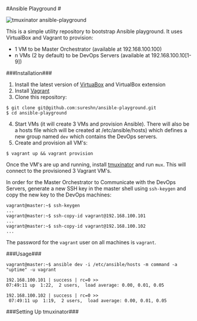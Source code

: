 #Ansible Playground #

![tmuxinator ansible-playground](https://s30.postimg.org/ajwn8n0up/ansible-playground.png)

This is a simple utility repository to bootstrap Ansible playground. It uses VirtualBox and Vagrant to provision:

* 1 VM to be Master Orchestrator  (available at 192.168.100.100)
* n VMs (2 by default) to be DevOps Servers (available at 192.168.100.10[1-9])

###Installation###

1. Install the latest version of [VirtuaBox](https://www.virtualbox.org/wiki/Downloads) and VirtualBox extension
2. Install [Vagrant](http://www.vagrantup.com/downloads.html)
3. Clone this repository:
```
$ git clone git@github.com:sureshn/ansible-playground.git
$ cd ansible-playground
```
4. Start VMs (it will create 3 VMs and provision Ansible). There will also be a hosts file which will be created at /etc/ansible/hosts) which defines a new group named `dev` which contains the DevOps servers.
5. Create and provision all VM's:
```
$ vagrant up && vagrant provision
```

Once the VM's are up and running, install [tmuxinator](https://github.com/tmuxinator/tmuxinator) and run `mux`. This will connect to the provisioned 3 Vagrant VM's.

In order for the Master Orchestrator to Communicate with the DevOps Servers, generate a new SSH key in the master shell using `ssh-keygen` and copy the new key to the DevOps machines:

```
vagrant@master:~$ ssh-keygen
...
vagrant@master:~$ ssh-copy-id vagrant@192.168.100.101
...
vagrant@master:~$ ssh-copy-id vagrant@192.168.100.102
...
```

The password for the `vagrant` user on all machines is `vagrant`.

###Usage###

```
vagrant@master:~$ ansible dev -i /etc/ansible/hosts -m command -a "uptime" -u vagrant 

192.168.100.101 | success | rc=0 >>
07:49:11 up  1:22,  2 users,  load average: 0.00, 0.01, 0.05

192.168.100.102 | success | rc=0 >> 
 07:49:11 up  1:19,  2 users,  load average: 0.00, 0.01, 0.05

 ```

###Setting Up tmuxinator###

```
